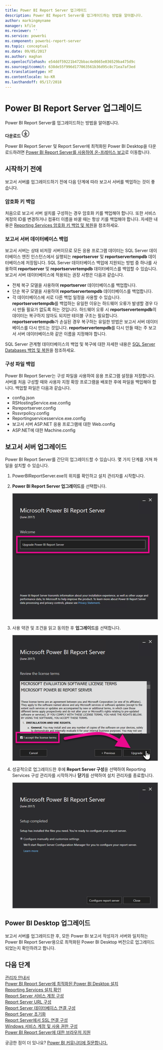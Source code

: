 ```yaml
---
title: Power BI Report Server 업그레이드
description: Power BI Report Server를 업그레이드하는 방법을 알아봅니다.
author: markingmyname
manager: kfile
ms.reviewer: ''
ms.service: powerbi
ms.component: powerbi-report-server
ms.topic: conceptual
ms.date: 09/05/2017
ms.author: maghan
ms.openlocfilehash: e54ddf59221b472bbac4e8665e036529ba475d9c
ms.sourcegitcommit: 638de55f996d177063561b36d95c8c71ea7af3ed
ms.translationtype: HT
ms.contentlocale: ko-KR
ms.lasthandoff: 05/17/2018
---
```

# <a name="upgrade-power-bi-report-server"></a>Power BI Report Server 업그레이드
Power BI Report Server를 업그레이드하는 방법을 알아봅니다.

 **다운로드** ![다운로드](media/upgrade/download.png "다운로드")

Power BI Report Server 및 Report Server에 최적화된 Power BI Desktop을 다운로드하려면 [Power BI Report Server를 사용하여 온-프레미스 보고](https://powerbi.microsoft.com/report-server/)로 이동합니다.

## <a name="before-you-begin"></a>시작하기 전에
보고서 서버를 업그레이드하기 전에 다음 단계에 따라 보고서 서버를 백업하는 것이 좋습니다.

### <a name="backing-up-the-encryption-keys"></a>암호화 키 백업
처음으로 보고서 서버 설치를 구성하는 경우 암호화 키를 백업해야 합니다. 또한 서비스 계정의 ID를 변경하거나 컴퓨터 이름을 바꿀 때는 항상 키를 백업해야 합니다. 자세한 내용은 [Reporting Services 암호화 키 백업 및 복원](https://docs.microsoft.com/sql/reporting-services/install-windows/ssrs-encryption-keys-back-up-and-restore-encryption-keys)을 참조하세요.

### <a name="backing-up-the-report-server-databases"></a>보고서 서버 데이터베이스 백업
보고서 서버는 상태 비저장 서버이므로 모든 응용 프로그램 데이터는 SQL Server 데이터베이스 엔진 인스턴스에서 실행되는 **reportserver** 및 **reportservertempdb** 데이터베이스에 저장됩니다. SQL Server 데이터베이스 백업에 지원되는 방법 중 하나를 사용하여 **reportserver** 및 **reportservertempdb** 데이터베이스를 백업할 수 있습니다. 보고서 서버 데이터베이스에 적용되는 권장 사항은 다음과 같습니다.

* 전체 복구 모델을 사용하여 **reportserver** 데이터베이스를 백업합니다.
* 단순 복구 모델을 사용하여 **reportservertempdb** 데이터베이스를 백업합니다.
* 각 데이터베이스에 서로 다른 백업 일정을 사용할 수 있습니다. **reportservertempdb**를 백업하는 유일한 이유는 하드웨어 오류가 발생할 경우 다시 만들 필요가 없도록 하는 것입니다. 하드웨어 오류 시 **reportservertempdb**의 데이터는 복구하지 않아도 되지만 테이블 구조는 필요합니다. **reportservertempdb**가 손실된 경우 복구하는 유일한 방법은 보고서 서버 데이터베이스를 다시 만드는 것입니다. **reportservertempdb**를 다시 만들 때는 주 보고서 서버 데이터베이스와 같은 이름을 지정해야 합니다.

SQL Server 관계형 데이터베이스의 백업 및 복구에 대한 자세한 내용은 [SQL Server Databases 백업 및 복원](https://docs.microsoft.com/sql/relational-databases/backup-restore/back-up-and-restore-of-sql-server-databases)을 참조하세요.

### <a name="backing-up-the-configuration-files"></a>구성 파일 백업
Power BI Report Server는 구성 파일을 사용하여 응용 프로그램 설정을 저장합니다. 서버를 처음 구성할 때와 사용자 지정 확장 프로그램을 배포한 후에 파일을 백업해야 합니다. 백업할 파일은 다음과 같습니다.

* config.json
* RSHostingService.exe.config
* Rsreportserver.config
* Rssvrpolicy.config
* Reportingservicesservice.exe.config
* 보고서 서버 ASP.NET 응용 프로그램에 대한 Web.config
* ASP.NET에 대한 Machine.config

## <a name="upgrade-the-report-server"></a>보고서 서버 업그레이드
Power BI Report Server를 간단히 업그레이드할 수 있습니다. 몇 가지 단계를 거쳐 파일을 설치할 수 있습니다.

1. PowerBIReportServer.exe의 위치를 확인하고 설치 관리자를 시작합니다.
2. **Power BI Report Server 업그레이드**를 선택합니다.
   
    ![](media/upgrade/reportserver-upgrade1.png "Power BI Report Server 업그레이드")
3. 사용 약관 및 조건을 읽고 동의한 후 **업그레이드**를 선택합니다.
   
    ![](media/upgrade/reportserver-upgrade-eula.png "사용권 계약")
4. 성공적으로 업그레이드한 후에 **Report Server 구성**을 선택하여 Reporting Services 구성 관리자를 시작하거나 **닫기**를 선택하여 설치 관리자를 종료합니다.
   
    ![](media/upgrade/reportserver-upgrade-configure.png)

## <a name="upgrade-power-bi-desktop"></a>Power BI Desktop 업그레이드
보고서 서버를 업그레이드한 후, 모든 Power BI 보고서 작성자가 서버와 일치하는 Power BI Report Server용으로 최적화된 Power BI Desktop 버전으로 업그레이드되었는지 확인하려고 합니다.

## <a name="next-steps"></a>다음 단계
[관리자 안내서](admin-handbook-overview.md)  
[Power BI Report Server에 최적화된 Power BI Desktop 설치](install-powerbi-desktop.md)  
[Reporting Services 설치 확인](https://docs.microsoft.com/sql/reporting-services/install-windows/verify-a-reporting-services-installation)  
[Report Server 서비스 계정 구성](https://docs.microsoft.com/sql/reporting-services/install-windows/configure-the-report-server-service-account-ssrs-configuration-manager)  
[Report Server URL 구성](https://docs.microsoft.com/sql/reporting-services/install-windows/configure-report-server-urls-ssrs-configuration-manager)  
[Report Server 데이터베이스 연결 구성](https://docs.microsoft.com/sql/reporting-services/install-windows/configure-a-report-server-database-connection-ssrs-configuration-manager)  
[Report Server 초기화](https://docs.microsoft.com/sql/reporting-services/install-windows/ssrs-encryption-keys-initialize-a-report-server)  
[Report Server에서 SSL 연결 구성](https://docs.microsoft.com/sql/reporting-services/security/configure-ssl-connections-on-a-native-mode-report-server)  
[Windows 서비스 계정 및 사용 권한 구성](https://docs.microsoft.com/sql/database-engine/configure-windows/configure-windows-service-accounts-and-permissions)  
[Power BI Report Server에 대한 브라우저 지원](browser-support.md)

궁금한 점이 더 있나요? [Power BI 커뮤니티에 질문합니다.](https://community.powerbi.com/)

